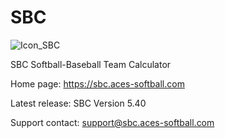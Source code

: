 # SBC
![Icon_SBC](https://github.com/SBC-Softball-Baseball-Team-Calculator/SBC/assets/105170085/1a2b969d-2d39-4b9d-ad77-055a3f494eee)

SBC Softball-Baseball Team Calculator

Home page: https://sbc.aces-softball.com

Latest release: SBC Version 5.40

Support contact:
support@sbc.aces-softball.com
